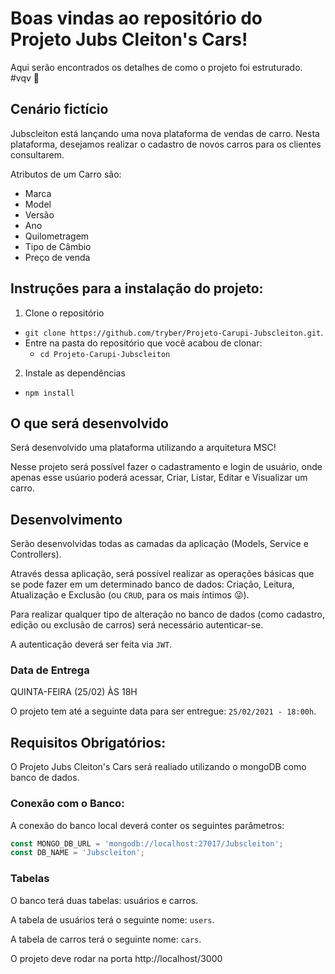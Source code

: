 # Boas vindas ao repositório do Projeto Jubs Cleiton's Cars!

Aqui serão encontrados os detalhes de como o projeto foi estruturado. #vqv 🚀


## Cenário fictício

Jubscleiton está lançando uma nova plataforma de vendas de carro. Nesta plataforma, desejamos realizar o cadastro de novos carros para os clientes consultarem.

Atributos de um Carro são:
- Marca
- Model
- Versão
- Ano
- Quilometragem
- Tipo de Câmbio
- Preço de venda


## Instruções para a instalação do projeto:

1. Clone o repositório
  * `git clone https://github.com/tryber/Projeto-Carupi-Jubscleiton.git`.
  * Entre na pasta do repositório que você acabou de clonar:
    * `cd Projeto-Carupi-Jubscleiton`

2. Instale as dependências
  * `npm install`

## O que será desenvolvido

Será desenvolvido uma plataforma utilizando a arquitetura MSC!

Nesse projeto será possível fazer o cadastramento e login de usuário, onde apenas esse usúario poderá acessar, Criar, Listar, Editar e Visualizar um carro.


## Desenvolvimento

Serão desenvolvidas todas as camadas da aplicação (Models, Service e Controllers).

Através dessa aplicação, será possível realizar as operações básicas que se pode fazer em um determinado banco de dados: Criação, Leitura, Atualização e Exclusão (ou `CRUD`, para os mais íntimos 😜).

Para realizar qualquer tipo de alteração no banco de dados (como cadastro, edição ou exclusão de carros) será necessário autenticar-se. 

A autenticação deverá ser feita via `JWT`.


### Data de Entrega

QUINTA-FEIRA (25/02) ÀS 18H

O projeto tem até a seguinte data para ser entregue: `25/02/2021 - 18:00h`.


## Requisitos Obrigatórios:

O Projeto Jubs Cleiton's Cars será realiado utilizando o mongoDB como banco de dados. 


### Conexão com o Banco:
A conexão do banco local deverá conter os seguintes parâmetros:

```javascript
const MONGO_DB_URL = 'mongodb://localhost:27017/Jubscleiton';
const DB_NAME = 'Jubscleiton';
```

### Tabelas

O banco terá duas tabelas: usuários e carros.

A tabela de usuários terá o seguinte nome: `users`.

A tabela de carros terá o seguinte nome: `cars`.

O projeto deve rodar na porta http://localhost/3000

